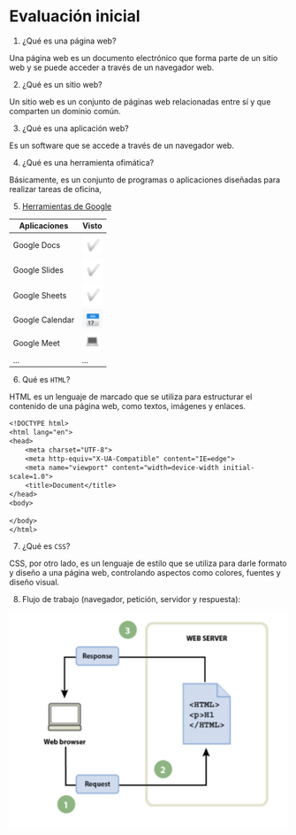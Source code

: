 # Evaluación inicial

1. ¿Qué es una página web?

Una página web es un documento electrónico que forma parte de un sitio web y se puede acceder a través de un navegador web.

2. ¿Qué es un sitio web?

Un sitio web es un conjunto de páginas web relacionadas entre sí y que comparten un dominio común.

3. ¿Qué es una aplicación web?

Es un software que se accede a través de un navegador web.

4. ¿Qué es una herramienta ofimática?

Básicamente, es un conjunto de programas o aplicaciones diseñadas para realizar tareas de oficina,

5. [Herramientas de Google](https://www.google.com/intl/es-419/chrome/browser-tools/ "Herramientas de Google")

|Aplicaciones|Visto|
|------------|-----|
|Google Docs|![Tick](https://github.com/RobertoNobleMaestro/ASIX1M4-A2-Evaluacion-inicial/blob/main/Captura%20de%20pantalla%202023-10-04%20132733.png)|
|Google Slides|![Tick](https://github.com/RobertoNobleMaestro/ASIX1M4-A2-Evaluacion-inicial/blob/main/Captura%20de%20pantalla%202023-10-04%20132733.png)|
|Google Sheets|![Tick](https://github.com/RobertoNobleMaestro/ASIX1M4-A2-Evaluacion-inicial/blob/main/Captura%20de%20pantalla%202023-10-04%20132733.png)|
|Google Calendar|![Calendar]( https://github.com/RobertoNobleMaestro/ASIX1M4-A2-Evaluacion-inicial/blob/main/Captura%20de%20pantalla%202023-10-04%20132808.png)|
|Google Meet|![Google Meet](https://github.com/RobertoNobleMaestro/ASIX1M4-A2-Evaluacion-inicial/blob/main/Captura%20de%20pantalla%202023-10-04%20132843.png)|
|...|...|

6. Qué es ``HTML``?

HTML es un lenguaje de marcado que se utiliza para estructurar el contenido de una página web, como textos, imágenes y enlaces.

```
<!DOCTYPE html>
<html lang="en">
<head>
    <meta charset="UTF-8">
    <meta http-equiv="X-UA-Compatible" content="IE=edge">
    <meta name="viewport" content="width=device-width initial-scale=1.0">
    <title>Document</title>
</head>
<body>

</body>
</html>
```

7. ¿Qué es ``CSS``?

CSS, por otro lado, es un lenguaje de estilo que se utiliza para darle formato y diseño a una página web, controlando aspectos como colores, fuentes y diseño visual.

8. Flujo de trabajo (navegador, petición, servidor y respuesta):

![Esquema HTML](https://github.com/RobertoNobleMaestro/ASIX1M4-A2-Evaluacion-inicial/blob/main/Captura%20de%20pantalla%202023-10-04%20132240.png)

